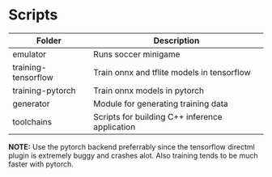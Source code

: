 # Scripts
| Folder | Description |
| --- | --- |
| emulator | Runs soccer minigame |
| training-tensorflow | Train onnx and tflite models in tensorflow |
| training-pytorch | Train onnx models in pytorch |
| generator | Module for generating training data |
| toolchains | Scripts for building C++ inference application |

**NOTE:** Use the pytorch backend preferrably since the tensorflow directml plugin is extremely buggy and crashes alot. Also training tends to be much faster with pytorch.


